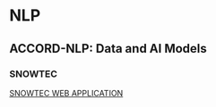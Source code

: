 # NLP
## ACCORD-NLP: Data and AI Models
### SNOWTEC
 [SNOWTEC WEB APPLICATION](https://huggingface.co/spaces/ACCORD-NLP/information-extractor)
